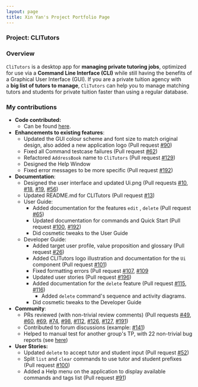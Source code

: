 ```yaml
---
layout: page
title: Xin Yan's Project Portfolio Page
---
```


### Project: CLITutors

### Overview

`CliTutors` is a desktop app for **managing private tutoring jobs**, optimized for use via a **Command Line Interface (CLI)** while still having the benefits of a Graphical User Interface (GUI). If you are a private tuition agency with a **big list of tutors to manage**, `CliTutors` can help you to manage matching tutors and students for private tuition faster than using a regular database.

### My contributions

- **Code contributed:**
  - Can be found [here](https://nus-cs2103-ay2122s1.github.io/tp-dashboard/#breakdown=true&search=lemonsr).
- **Enhancements to existing features**:
  - Updated the GUI colour scheme and font size to match original design, also added a new application logo (Pull request [#90](https://github.com/AY2122S1-CS2103T-T17-2/tp/pull/90))
  - Fixed all Command testcase failures (Pull request [#62](https://github.com/AY2122S1-CS2103T-T17-2/tp/pull/62))
  - Refactored `AddressBook` name to `CliTutors` (Pull request [#129](https://github.com/AY2122S1-CS2103T-T17-2/tp/pull/192))
  - Designed the Help Window
  - Fixed error messages to be more specific (Pull request [#192](https://github.com/AY2122S1-CS2103T-T17-2/tp/pull/192))
- **Documentation**:
  - Designed the user interface and updated Ui.png (Pull requests [#10](https://github.com/AY2122S1-CS2103T-T17-2/tp/pull/10), [#18](https://github.com/AY2122S1-CS2103T-T17-2/tp/pull/18), [#19](https://github.com/AY2122S1-CS2103T-T17-2/tp/pull/19), [#56](https://github.com/AY2122S1-CS2103T-T17-2/tp/pull/56))
  - Updated README.md for CLITutors (Pull request [#13](https://github.com/AY2122S1-CS2103T-T17-2/tp/pull/13))
  - User Guide:
    - Added documentation for the features `edit` , `delete` (Pull request [#65](https://github.com/AY2122S1-CS2103T-T17-2/tp/pull/65))
    - Updated documentation for commands and Quick Start (Pull request [#100](https://github.com/AY2122S1-CS2103T-T17-2/tp/pull/100), [#192](https://github.com/AY2122S1-CS2103T-T17-2/tp/pull/192))
    - Did cosmetic tweaks to the User Guide
  - Developer Guide:
    - Added target user profile, value proposition and glossary (Pull request [#26](https://github.com/AY2122S1-CS2103T-T17-2/tp/pull/26))
    - Added CLITutors logo illustration and documentation for the `Ui` component (Pull request [#101](https://github.com/AY2122S1-CS2103T-T17-2/tp/pull/101))
    - Fixed formatting errors (Pull request [#107](https://github.com/AY2122S1-CS2103T-T17-2/tp/pull/107), [#109](https://github.com/AY2122S1-CS2103T-T17-2/tp/pull/109)
    - Updated user stories (Pull request [#196](https://github.com/AY2122S1-CS2103T-T17-2/tp/pull/196))
    - Added documentation for the `delete` feature (Pull request [#115](https://github.com/AY2122S1-CS2103T-T17-2/tp/pull/115), [#116](https://github.com/AY2122S1-CS2103T-T17-2/tp/pull/116))
      - Added `delete` command's sequence and activity diagrams.
    - Did cosmetic tweaks to the Developer Guide
- **Community**:
  - PRs reviewed (with non-trivial review comments) (Pull requests [#49](https://github.com/AY2122S1-CS2103T-T17-2/tp/pull/49), [#60](https://github.com/AY2122S1-CS2103T-T17-2/tp/pull/60),  [#69](https://github.com/AY2122S1-CS2103T-T17-2/tp/pull/69), [#74](https://github.com/AY2122S1-CS2103T-T17-2/tp/pull/74),  [#98](https://github.com/AY2122S1-CS2103T-T17-2/tp/pull/98), [#112](https://github.com/AY2122S1-CS2103T-T17-2/tp/pull/112), [#126](https://github.com/AY2122S1-CS2103T-T17-2/tp/pull/126), [#127](https://github.com/AY2122S1-CS2103T-T17-2/tp/pull/127), [#191](https://github.com/AY2122S1-CS2103T-T17-2/tp/pull/191))
  - Contributed to forum discussions (example: [#141](https://github.com/nus-cs2103-AY2122S1/forum/issues/141))
  - Helped to manual test for another group's TP, with 22 non-trivial bug reports (see [here](https://github.com/Lemonsr/ped/issues))
- **User Stories:**
  - Updated `delete` to accept tutor and student input (Pull request [#52](https://github.com/AY2122S1-CS2103T-T17-2/tp/pull/52))
  - Split `list` and `clear` commands to use tutor and student prefixes (Pull request [#100](https://github.com/AY2122S1-CS2103T-T17-2/tp/pull/100))
  - Added a Help menu on the application to display available commands and tags list (Pull request [#91](https://github.com/AY2122S1-CS2103T-T17-2/tp/pull/91))